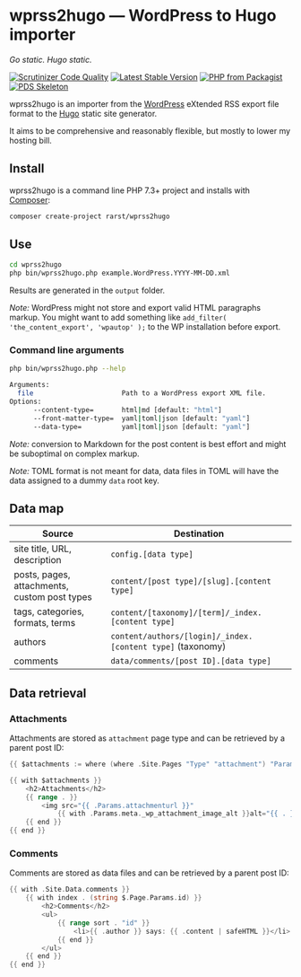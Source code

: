 # wprss2hugo — WordPress to Hugo importer
_Go static. Hugo static._

[![Scrutinizer Code Quality](https://scrutinizer-ci.com/g/Rarst/wprss2hugo/badges/quality-score.png?b=master)](https://scrutinizer-ci.com/g/Rarst/wprss2hugo/?branch=master)
[![Latest Stable Version](https://img.shields.io/packagist/v/rarst/wprss2hugo.svg?label=version)](https://packagist.org/packages/rarst/wprss2hugo)
[![PHP from Packagist](https://img.shields.io/packagist/php-v/rarst/wprss2hugo.svg)](https://packagist.org/packages/rarst/wprss2hugo)
[![PDS Skeleton](https://img.shields.io/badge/pds-skeleton-blue.svg)](https://github.com/php-pds/skeleton)

wprss2hugo is an importer from the [WordPress](https://wordpress.org/) eXtended RSS export file format to the [Hugo](https://gohugo.io/) static site generator.

It aims to be comprehensive and reasonably flexible, but mostly to lower my hosting bill.

## Install

wprss2hugo is a command line PHP 7.3+ project and installs with [Composer](https://getcomposer.org/):

```bash
composer create-project rarst/wprss2hugo
```

## Use

```bash
cd wprss2hugo
php bin/wprss2hugo.php example.WordPress.YYYY-MM-DD.xml
```

Results are generated in the `output` folder.

_Note:_ WordPress might not store and export valid HTML paragraphs markup. You might want to add something like `add_filter( 'the_content_export', 'wpautop' );` to the WP installation before export.

### Command line arguments

```bash
php bin/wprss2hugo.php --help

Arguments:
  file                      Path to a WordPress export XML file.
Options:
      --content-type=       html|md [default: "html"]
      --front-matter-type=  yaml|toml|json [default: "yaml"]
      --data-type=          yaml|toml|json [default: "yaml"]
```

_Note:_ conversion to Markdown for the post content is best effort and might be suboptimal on complex markup.

_Note:_ TOML format is not meant for data, data files in TOML will have the data assigned to a dummy `data` root key.

## Data map

Source | Destination
-|-
site title, URL, description | `config.[data type]`
posts, pages, attachments, custom post types | `content/[post type]/[slug].[content type]` 
tags, categories, formats, terms | `content/[taxonomy]/[term]/_index.[content type]`
authors | `content/authors/[login]/_index.[content type]` (taxonomy)
comments | `data/comments/[post ID].[data type]`

## Data retrieval

### Attachments

Attachments are stored as `attachment` page type and can be retrieved by a parent post ID:

```go
{{ $attachments := where (where .Site.Pages "Type" "attachment") "Params.parentid" .Params.id }}

{{ with $attachments }}
    <h2>Attachments</h2>
    {{ range . }}
        <img src="{{ .Params.attachmenturl }}"
            {{ with .Params.meta._wp_attachment_image_alt }}alt="{{ . }}"{{ end }} />
    {{ end }}
{{ end }}
```

### Comments

Comments are stored as data files and can be retrieved by a parent post ID:

```go
{{ with .Site.Data.comments }}
    {{ with index . (string $.Page.Params.id) }}
        <h2>Comments</h2>
        <ul>
            {{ range sort . "id" }}
                <li>{{ .author }} says: {{ .content | safeHTML }}</li>
            {{ end }}
        </ul>
    {{ end }}
{{ end }}
```